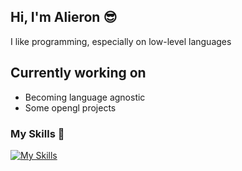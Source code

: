## Hi, I'm Alieron 😎
I like programming, 
especially on low-level languages

## Currently working on
- Becoming language agnostic
- Some opengl projects

### My Skills 🚀
[![My Skills](https://skillicons.dev/icons?i=c,cpp,python,js,ts,java)](https://skillicons.dev)

